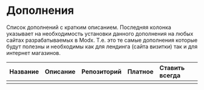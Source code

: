 # Дополнения

Список дополнений с кратким описанием. Последняя колонка указывает на необходимость установки данного дополнения на любых сайтах разрабатываемых в Modx. Т.е. это те самые дополнения которые будут полезны и необходимы как для лендинга \(сайта визитки\) так и для интернет магазинов.

| Название | Описание | Репозиторий | Платное | Ставить всегда |
| :--- | :--- | :--- | :--- | :--- |
|  |  |  |  |  |



